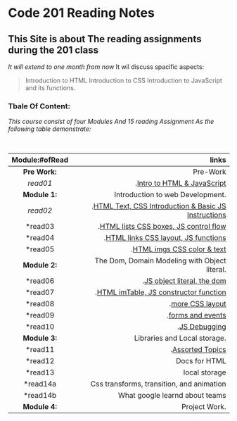 # Code 201 Reading Notes
## This Site is about The reading assignments during the 201 class
*It will extend to one month from now*
It wil discuss spacific aspects:
> Introduction to HTML
> Introduction to CSS
> Introduction to JavaScript and its functions.

### Tbale Of Content:

*This course consist of four Modules And 15 reading Assignment As the following table demonstrate:*

 

|Module:#ofRead |  links  |
|:-----------------: |-------------:|
|**Pre Work:** |Pre-Work
  |*read01*|.[Intro to HTML & JavaScript](https://mrabdsaif.github.io/reading-notes-201/read01)|
|**Module 1:** |Introduction to web Development.|
  |*read02*| .[HTML Text, CSS Introduction & Basic JS Instructions](https://mrabdsaif.github.io/reading-notes-201/read02)|
  |*read03| .[HTML lists CSS boxes, JS control flow](https://mrabdsaif.github.io/reading-notes-201/read03)| 
  |*read04|.[HTML links CSS layout, JS functions](https://mrabdsaif.github.io/reading-notes-201/read04)|
  |*read05|.[HTML imgs CSS color & text](https://mrabdsaif.github.io/reading-notes-201/read05)|
|**Module 2:** |The Dom, Domain Modeling with Object literal.|
  |*read06|.[JS object literal, the dom](https://mrabdsaif.github.io/reading-notes-201/read06)|
  |*read07|.[HTML imTable, JS constructor function](https://mrabdsaif.github.io/reading-notes-201/read07)|
  |*read08|.[more CSS layout](https://mrabdsaif.github.io/reading-notes-201/read08)|
  |*read09|.[forms and events](https://mrabdsaif.github.io/reading-notes-201/read09)|
  |*read10|.[JS Debugging](https://mrabdsaif.github.io/reading-notes-201/read10)|
|**Module 3:** |Libraries and Local storage.|
  |*read11|.[Assorted Topics](https://mrabdsaif.github.io/reading-notes-201/read11)|
  |*read12|Docs for HTML|
  |*read13|local storage|
  |*read14a|Css transforms, transition, and animation|
  |*read14b|What google learnd about teams|
|**Module 4:**| Project Work.|



